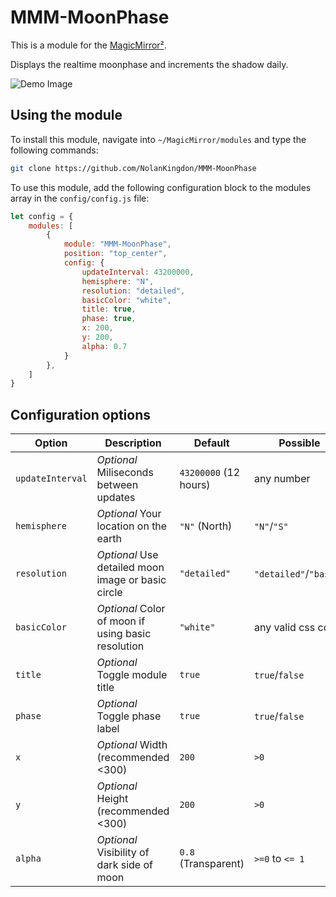 # MMM-MoonPhase

This is a module for the [MagicMirror²](https://github.com/MichMich/MagicMirror/).

Displays the realtime moonphase and increments the shadow daily.

![Demo Image](https://github.com/NolanKingdon/MMM-MoonPhase/blob/master/images/2019-06-22-example-moons.png)

## Using the module

To install this module, navigate into `~/MagicMirror/modules` and type the following commands:

```sh
git clone https://github.com/NolanKingdon/MMM-MoonPhase
```

To use this module, add the following configuration block to the modules array in the `config/config.js` file:

```js
let config = {
	modules: [
		{
			module: "MMM-MoonPhase",
			position: "top_center",
			config: {
				updateInterval: 43200000,
				hemisphere: "N",
				resolution: "detailed",
				basicColor: "white",
				title: true,
				phase: true,
				x: 200,
				y: 200,
				alpha: 0.7
			}
		},
	]
}
```

## Configuration options

| Option           | Description                                       | Default              | Possible
|----------------- |---------------------------------------------------|----------------------|-----------
| `updateInterval` | *Optional* Miliseconds between updates            | `43200000` (12 hours)| any number
| `hemisphere`     | *Optional* Your location on the earth             | `"N"` (North)        | `"N"`/`"S"`
| `resolution`     | *Optional* Use detailed moon image or basic circle| `"detailed"`         | `"detailed"`/`"basic"`
| `basicColor`     | *Optional* Color of moon if using basic resolution| `"white"`            | any valid css color
| `title`          | *Optional* Toggle module title                    | `true`               | `true`/`false`
| `phase`          | *Optional* Toggle phase label                     | `true`               | `true`/`false`
| `x`              | *Optional* Width (recommended <300)               | `200`                | `>0`
| `y`              | *Optional* Height (recommended <300)              | `200`                | `>0`
| `alpha`          | *Optional* Visibility of dark side of moon        | `0.8` (Transparent)  | `>=0` to `<= 1`
